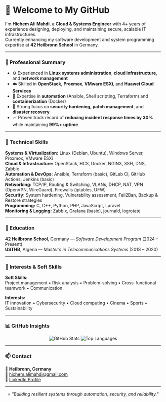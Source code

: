# 👋 Welcome to My GitHub

I'm **Hichem Ali Mahdi**, a **Cloud & Systems Engineer** with 4+ years of experience designing, deploying, and maintaining secure, scalable IT infrastructures.  
Currently enhancing my software development and system programming expertise at **42 Heilbronn School** in Germany.

---

### 💼 Professional Summary
- ⚙️ Experienced in **Linux systems administration**, **cloud infrastructure**, and **network management**
- ☁️ Skilled in **OpenStack**, **Proxmox**, **VMware ESXi**, and **Huawei Cloud Services**
- 🔧 Expertise in **automation** (Ansible, Shell scripting, Terraform) and **containerization** (Docker)
- 🔐 Strong focus on **security hardening**, **patch management**, and **disaster recovery**
- 📈 Proven track record of **reducing incident response times by 30%** while maintaining **99%+ uptime**

---

### 🧰 Technical Skills
**Systems & Virtualization:** Linux (Debian, Ubuntu), Windows Server, Proxmox, VMware ESXi  
**Cloud & Infrastructure:** OpenStack, HCS, Docker, NGINX, SSH, DNS, Zabbix  
**Automation & DevOps:** Ansible, Terraform (basic), GitLab CI, GitHub Actions, Jenkins (basic)  
**Networking:** TCP/IP, Routing & Switching, VLANs, DHCP, NAT, VPN (OpenVPN, WireGuard), Firewalls (iptables, UFW)  
**Security:** System hardening, Vulnerability assessment, Fail2Ban, Backup & Restore strategies  
**Programming:** C, C++, Python, PHP, JavaScript, Laravel  
**Monitoring & Logging:** Zabbix, Grafana (basic), journald, logrotate  

---

### 🏫 Education
**42 Heilbronn School**, Germany — *Software Development Program* (2024 – Present)  
**USTHB**, Algeria — *Master’s in Telecommunications Systems* (2018 – 2020)  

---

### 🌱 Interests & Soft Skills
**Soft Skills:**  
Project management • Risk analysis • Problem-solving • Cross-functional teamwork • Communication  

**Interests:**  
IT innovation • Cybersecurity • Cloud computing • Cinema • Sports • Sustainability  

---

### 📊 GitHub Insights

<div align="center">

![GitHub Stats](https://github-readme-stats.vercel.app/api?username=HichAliMahdi&show_icons=true&theme=github_dark&hide_border=true)
![Top Languages](https://github-readme-stats.vercel.app/api/top-langs/?username=HichAliMahdi&layout=compact&theme=github_dark&hide_border=true)
</div>

---

### 📫 Contact
📍 **Heilbronn, Germany**  
📧 [hichem.alimahdi@gmail.com](mailto:hichem.alimahdi@gmail.com)  
🔗 [LinkedIn Profile](https://www.linkedin.com/in/hichem-ali-mahdi/)  

---

<div align="center">

⭐️ *"Building resilient systems through automation, security, and reliability."*

</div>
